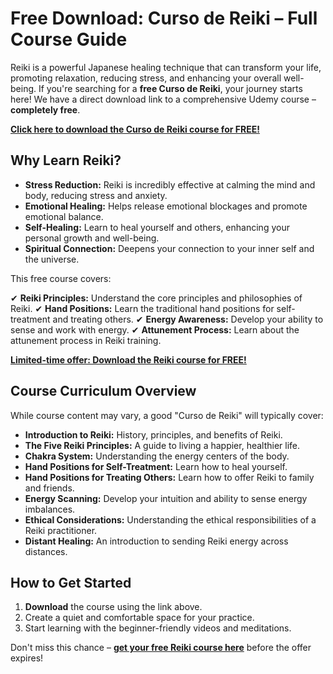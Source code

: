 # Free Download: Curso de Reiki – Full Course Guide

Reiki is a powerful Japanese healing technique that can transform your life, promoting relaxation, reducing stress, and enhancing your overall well-being. If you're searching for a **free Curso de Reiki**, your journey starts here! We have a direct download link to a comprehensive Udemy course – **completely free**.

[**Click here to download the Curso de Reiki course for FREE!**](https://udemywork.com/curso-de-reiki)

## Why Learn Reiki?

*   **Stress Reduction:** Reiki is incredibly effective at calming the mind and body, reducing stress and anxiety.
*   **Emotional Healing:** Helps release emotional blockages and promote emotional balance.
*   **Self-Healing:** Learn to heal yourself and others, enhancing your personal growth and well-being.
*   **Spiritual Connection:** Deepens your connection to your inner self and the universe.

This free course covers:

✔ **Reiki Principles:** Understand the core principles and philosophies of Reiki.
✔ **Hand Positions:** Learn the traditional hand positions for self-treatment and treating others.
✔ **Energy Awareness:** Develop your ability to sense and work with energy.
✔ **Attunement Process:** Learn about the attunement process in Reiki training.

[**Limited-time offer: Download the Reiki course for FREE!**](https://udemywork.com/curso-de-reiki)

## Course Curriculum Overview

While course content may vary, a good "Curso de Reiki" will typically cover:

*   **Introduction to Reiki:** History, principles, and benefits of Reiki.
*   **The Five Reiki Principles:** A guide to living a happier, healthier life.
*   **Chakra System:** Understanding the energy centers of the body.
*   **Hand Positions for Self-Treatment:** Learn how to heal yourself.
*   **Hand Positions for Treating Others:** Learn how to offer Reiki to family and friends.
*   **Energy Scanning:** Develop your intuition and ability to sense energy imbalances.
*   **Ethical Considerations:** Understanding the ethical responsibilities of a Reiki practitioner.
*   **Distant Healing:** An introduction to sending Reiki energy across distances.

## How to Get Started

1.  **Download** the course using the link above.
2.  Create a quiet and comfortable space for your practice.
3.  Start learning with the beginner-friendly videos and meditations.

Don't miss this chance – **[get your free Reiki course here](https://udemywork.com/curso-de-reiki)** before the offer expires!
